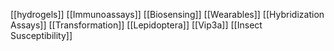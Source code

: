 [[hydrogels]]
[[Immunoassays]]
[[Biosensing]]
[[Wearables]]
[[Hybridization Assays]]
[[Transformation]]
[[Lepidoptera]]
[[Vip3a]]
[[Insect Susceptibility]]
